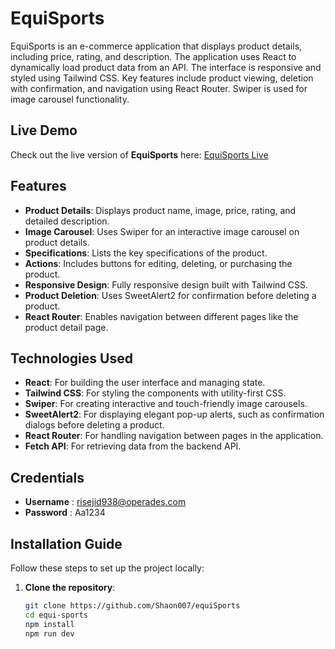 # EquiSports

EquiSports is an e-commerce application that displays product details, including price, rating, and description. The application uses React to dynamically load product data from an API. The interface is responsive and styled using Tailwind CSS. Key features include product viewing, deletion with confirmation, and navigation using React Router. Swiper is used for image carousel functionality.

## Live Demo

Check out the live version of **EquiSports** here: [EquiSports Live](https://equi-sports-e0b09.web.app/)

## Features

- **Product Details**: Displays product name, image, price, rating, and detailed description.
- **Image Carousel**: Uses Swiper for an interactive image carousel on product details.
- **Specifications**: Lists the key specifications of the product.
- **Actions**: Includes buttons for editing, deleting, or purchasing the product.
- **Responsive Design**: Fully responsive design built with Tailwind CSS.
- **Product Deletion**: Uses SweetAlert2 for confirmation before deleting a product.
- **React Router**: Enables navigation between different pages like the product detail page.

## Technologies Used

- **React**: For building the user interface and managing state.
- **Tailwind CSS**: For styling the components with utility-first CSS.
- **Swiper**: For creating interactive and touch-friendly image carousels.
- **SweetAlert2**: For displaying elegant pop-up alerts, such as confirmation dialogs before deleting a product.
- **React Router**: For handling navigation between pages in the application.
- **Fetch API**: For retrieving data from the backend API.

## Credentials
- **Username** : risejid938@operades.com
- **Password** : Aa1234

## Installation Guide

Follow these steps to set up the project locally:

1. **Clone the repository**:
   ```bash
   git clone https://github.com/Shaon007/equiSports
   cd equi-sports
   npm install
   npm run dev
